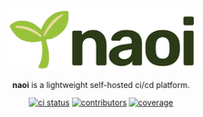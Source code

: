 <div align="center">
<picture>
    <source media="(prefers-color-scheme: dark)" srcset=".github/images/naoi_dark.png">
    <source media="(prefers-color-scheme: light)" srcset=".github/images/naoi.png">
    <img alt="naoi" src=".github/images/naoi.png" width="326">
</picture>

<strong>naoi</strong> is a lightweight self-hosted ci/cd platform.

[![ci status][ci-img]][ci] [![contributors][contrib-img]][contrib] [![coverage][cov-img]][cov]
</div>

[ci-img]: https://img.shields.io/github/actions/workflow/status/m5ka/naoi/test.yaml?label=tests
[ci]: actions/workflows/test.yaml
[contrib-img]: https://img.shields.io/github/contributors/m5ka/naoi
[contrib]: graphs/contributors
[cov-img]: https://img.shields.io/codecov/c/github/m5ka/naoi
[cov]: https://codecov.io/gh/m5ka/naoi